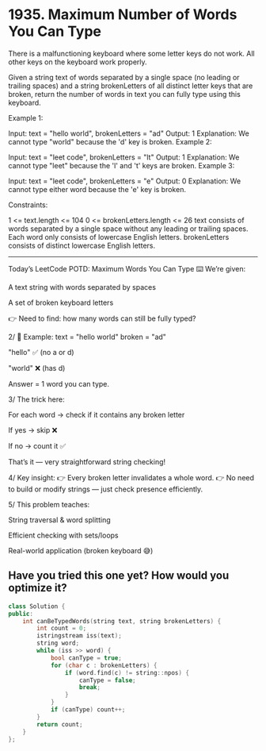 # 1935. Maximum Number of Words You Can Type
There is a malfunctioning keyboard where some letter keys do not work. All other keys on the keyboard work properly.

Given a string text of words separated by a single space (no leading or trailing spaces) and a string brokenLetters of all distinct letter keys that are broken, return the number of words in text you can fully type using this keyboard.

 

Example 1:

Input: text = "hello world", brokenLetters = "ad"
Output: 1
Explanation: We cannot type "world" because the 'd' key is broken.
Example 2:

Input: text = "leet code", brokenLetters = "lt"
Output: 1
Explanation: We cannot type "leet" because the 'l' and 't' keys are broken.
Example 3:

Input: text = "leet code", brokenLetters = "e"
Output: 0
Explanation: We cannot type either word because the 'e' key is broken.
 

Constraints:

1 <= text.length <= 104
0 <= brokenLetters.length <= 26
text consists of words separated by a single space without any leading or trailing spaces.
Each word only consists of lowercase English letters.
brokenLetters consists of distinct lowercase English letters.

---

Today’s LeetCode POTD: Maximum Words You Can Type ⌨️
We’re given:

A text string with words separated by spaces

A set of broken keyboard letters

👉 Need to find: how many words can still be fully typed?

2/
🔹 Example:
text = "hello world"
broken = "ad"

"hello" ✅ (no a or d)

"world" ❌ (has d)

Answer = 1 word you can type.

3/
The trick here:

For each word → check if it contains any broken letter

If yes → skip ❌

If no → count it ✅

That’s it — very straightforward string checking!

4/
Key insight:
👉 Every broken letter invalidates a whole word.
👉 No need to build or modify strings — just check presence efficiently.

5/
This problem teaches:

String traversal & word splitting

Efficient checking with sets/loops

Real-world application (broken keyboard 😅)

Have you tried this one yet? How would you optimize it?
---

```cpp
class Solution {
public:
    int canBeTypedWords(string text, string brokenLetters) {
        int count = 0;
        istringstream iss(text);
        string word;
        while (iss >> word) {
            bool canType = true;
            for (char c : brokenLetters) {
                if (word.find(c) != string::npos) {
                    canType = false;
                    break;
                }
            }
            if (canType) count++;
        }
        return count;
    }
};
```
